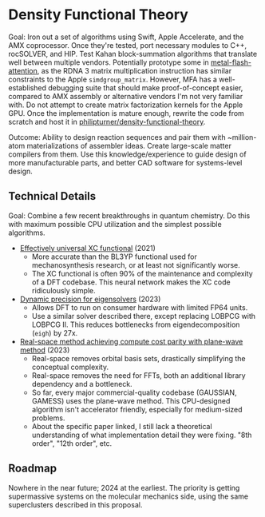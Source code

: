 # Density Functional Theory

Goal: Iron out a set of algorithms using Swift, Apple Accelerate, and the AMX coprocessor. Once they're tested, port necessary modules to C++, rocSOLVER, and HIP. Test Kahan block-summation algorithms that translate well between multiple vendors. Potentially prototype some in [metal-flash-attention](https://github.com/philipturner/metal-flash-attention), as the RDNA 3 matrix multiplication instruction has similar constraints to the Apple `simdgroup_matrix`. However, MFA has a well-established debugging suite that should make proof-of-concept easier, compared to AMX assembly or alternative vendors I'm not very familiar with. Do not attempt to create matrix factorization kernels for the Apple GPU. Once the implementation is mature enough, rewrite the code from scratch and host it in [philipturner/density-functional-theory](https://github.com/philipturner/density-functional-theory).

Outcome: Ability to design reaction sequences and pair them with ~million-atom materializations of assembler ideas. Create large-scale matter compilers from them. Use this knowledge/experience to guide design of more manufacturable parts, and better CAD software for systems-level design.

## Technical Details

Goal: Combine a few recent breakthroughs in quantum chemistry. Do this with maximum possible CPU utilization and the simplest possible algorithms.
- [Effectively universal XC functional](https://www.science.org/doi/10.1126/science.abj6511) (2021)
  - More accurate than the BL3YP functional used for mechanosynthesis research, or at least not significantly worse.
  - The XC functional is often 90% of the maintenance and complexity of a DFT codebase. This neural network makes the XC code ridiculously simple.
- [Dynamic precision for eigensolvers](https://pubs.acs.org/doi/10.1021/acs.jctc.2c00983) (2023)
  - Allows DFT to run on consumer hardware with limited FP64 units.
  - Use a similar solver described there, except replacing LOBPCG with LOBPCG II. This reduces bottlenecks from eigendecomposition (`eigh`) by 27x.
- [Real-space method achieving compute cost parity with plane-wave method](https://arxiv.org/pdf/2303.01937.pdf) (2023)
  - Real-space removes orbital basis sets, drastically simplifying the conceptual complexity.
  - Real-space removes the need for FFTs, both an additional library dependency and a bottleneck.
  - So far, every major commercial-quality codebase (GAUSSIAN, GAMESS) uses the plane-wave method. This CPU-designed algorithm isn't accelerator friendly, especially for medium-sized problems.
  - About the specific paper linked, I still lack a theoretical understanding of what implementation detail they were fixing. "8th order", "12th order", etc.

## Roadmap

Nowhere in the near future; 2024 at the earliest. The priority is getting supermassive systems on the molecular mechanics side, using the same superclusters described in this proposal.
